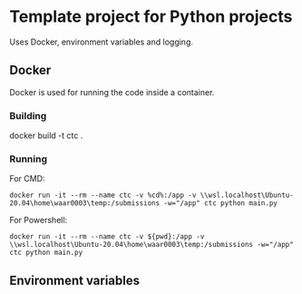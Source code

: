 # Template project for Python projects
Uses Docker, environment variables and logging.

## Docker
Docker is used for running the code inside a container.

### Building

docker build -t ctc .

### Running

For CMD:
```
docker run -it --rm --name ctc -v %cd%:/app -v \\wsl.localhost\Ubuntu-20.04\home\waar0003\temp:/submissions -w="/app" ctc python main.py
```

For Powershell:
```
docker run -it --rm --name ctc -v ${pwd}:/app -v \\wsl.localhost\Ubuntu-20.04\home\waar0003\temp:/submissions -w="/app" ctc python main.py
```

## Environment variables
